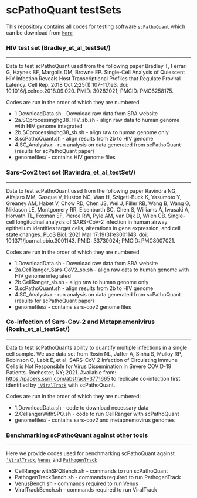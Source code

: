 # scPathoQuant testSets 
This repository contains all codes for testing software [```scPathoQuant```](https://doi.org/10.1101/2023.07.21.549987) which can be download from [```here```](https://github.com/galelab/scPathoQuant)


### HIV test set (Bradley_et_al_testSet/)
-----------------------------------------
Data to test scPathoQuant used from the following paper Bradley T, Ferrari G, Haynes BF, Margolis DM, Browne EP. Single-Cell Analysis of Quiescent HIV Infection Reveals Host Transcriptional Profiles that Regulate Proviral Latency. Cell Rep. 2018 Oct 2;25(1):107-117.e3. doi: 10.1016/j.celrep.2018.09.020. PMID: 30282021; PMCID: PMC6258175.

Codes are run in the order of which they are numbered 
* 1.DownloadData.sh - Download raw data from SRA website
* 2a.SCprocessinghg38_HIV_sb.sh - align raw data to human genome with HIV genome integrated 
* 2b.SCprocessinghg38_sb.sh - align raw to human genome only 
* 3.scPathoQuant.sh - align results from 2b to HIV genome
* 4.SC_Analysis.r - run analysis on data generated from scPathoQuant (results for scPathoQuant paper)
* genomefiles/ - contains HIV genome files 

### Sars-Cov2 test set (Ravindra_et_al_testSet/)
------------------------------------------------
Data to test scPathoQuant used from the following paper Ravindra NG, Alfajaro MM, Gasque V, Huston NC, Wan H, Szigeti-Buck K, Yasumoto Y, Greaney AM, Habet V, Chow RD, Chen JS, Wei J, Filler RB, Wang B, Wang G, Niklason LE, Montgomery RR, Eisenbarth SC, Chen S, Williams A, Iwasaki A, Horvath TL, Foxman EF, Pierce RW, Pyle AM, van Dijk D, Wilen CB. Single-cell longitudinal analysis of SARS-CoV-2 infection in human airway epithelium identifies target cells, alterations in gene expression, and cell state changes. PLoS Biol. 2021 Mar 17;19(3):e3001143. doi: 10.1371/journal.pbio.3001143. PMID: 33730024; PMCID: PMC8007021.

Codes are run in the order of which they are numbered 
* 1.DownloadData.sh - Download raw data from SRA website
* 2a.CellRanger_Sars-CoV2_sb.sh - align raw data to human genome with HIV genome integrated 
* 2b.CellRanger_sb.sh - align raw to human genome only 
* 3.scPathoQuant.sh - align results from 2b to HIV genome
* 4.SC_Analysis.r - run analysis on data generated from scPathoQuant (results for scPathoQuant paper)
* genomefiles/ - contains sars-cov2 genome files

 ### Co-infection of Sars-Cov-2 and Metapnemonivirus (Rosin_et_al_testSet/)
---------------------------------------------------------------------------
Data to test scPathoQuants ability to quantify multiple infections in a single cell sample. We use data set from Rosin NL, Jaffer A, Sinha S, Mulloy RP, Robinson C, Labit E, et al. SARS-CoV-2 Infection of Circulating Immune Cells is Not Responsible for Virus Dissemination in Severe COVID-19 Patients. Rochester, NY; 2021. Available from: https://papers.ssrn.com/abstract=3771665 to replicate co-infection first identified by  [```'ViralTrack```](https://github.com/PierreBSC/Viral-Track) with scPathoQuant.

Codes are run in the order of which they are numbered:
* 1.DownloadData.sh - code to download necessary data
* 2.CellangerWithSPQ.sh - code to run CellRanger with scPathoQuant
* genomefiles/ - contains sars-cov2 and metapnemovirus genomes

### Benchmarking scPathoQuant against other tools
---------------------------------------------------
Here we provide codes used for benchmarking scPathoQuant against [```'ViralTrack```](https://github.com/PierreBSC/Viral-Track), [```Venus```](https://github.com/aicb-ZhangLabs/Venus) and [```PathogenTrack```](https://github.com/ncrna/PathogenTrack)

* CellRangerwithSPQBench.sh - commands to run scPathoQuant 
* PathogenTrackBench.sh - commands required to run PathogenTrack
* VenusBench.sh - commands required to run Venus 
* ViralTrackBench.sh - commands required to run ViralTrack